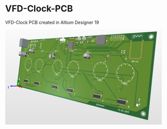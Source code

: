 # VFD-Clock-PCB
VFD-Clock PCB created in Altium Designer 19

![alt text](https://github.com/jackdski/VFD-Clock-PCB/blob/master/vfd_board_11_6.PNG)
